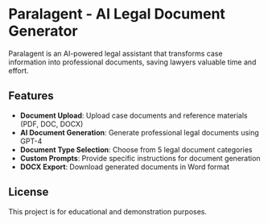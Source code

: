 # Paralagent - AI Legal Document Generator

Paralagent is an AI-powered legal assistant that transforms case information into professional documents, saving lawyers valuable time and effort.

## Features

- **Document Upload**: Upload case documents and reference materials (PDF, DOC, DOCX)
- **AI Document Generation**: Generate professional legal documents using GPT-4
- **Document Type Selection**: Choose from 5 legal document categories
- **Custom Prompts**: Provide specific instructions for document generation
- **DOCX Export**: Download generated documents in Word format


## License

This project is for educational and demonstration purposes.
